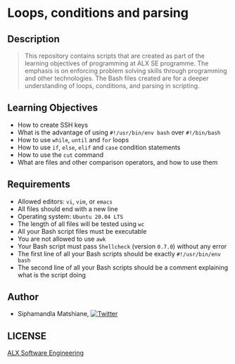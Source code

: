 # Loops, conditions and parsing

## Description
> This repository contains scripts that are created as part of the learning objectives of programming at ALX SE programme. The emphasis is on enforcing problem solving skills through programming and other technologies. The Bash files created are for a deeper understanding of loops, conditions, and parsing in scripting.

## Learning Objectives
- How to create SSH keys
- What is the advantage of using `#!/usr/bin/env bash` over `#!/bin/bash`
- How to use `while`, `until` and `for` loops
- How to use `if`, `else`, `elif` and `case` condition statements
- How to use the `cut` command
- What are files and other comparison operators, and how to use them

## Requirements
- Allowed editors: `vi`, `vim`, or `emacs`
- All files should end with a new line
- Operating system: `Ubuntu 20.04 LTS`
- The length of all files will be tested using `wc`
- All your Bash script files must be executable
- You are not allowed to use `awk`
- Your Bash script must pass `Shellcheck` (version `0.7.0`) without any error
- The first line of all your Bash scripts should be exactly `#!/usr/bin/env bash`
- The second line of all your Bash scripts should be a comment explaining what is the script doing

## Author
* Siphamandla Matshiane, [![Twitter](http://i.imgur.com/wWzX9uB.png)](https://twitter.com/sbumatshiane916) 

## LICENSE
[ALX Software Engineering](https://www.alxafrica.com/software-engineering/)
